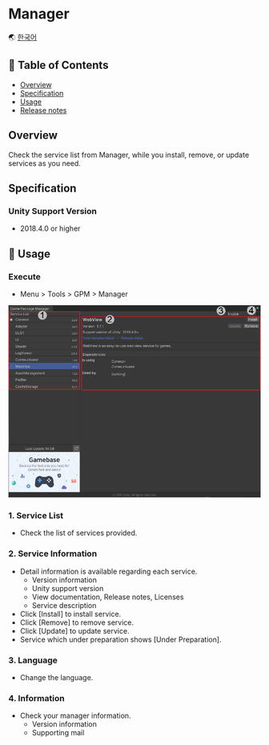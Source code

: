 # Manager

🌏 [한국어](README.md)

## 🚩 Table of Contents

* [Overview](#overview)
* [Specification](#specification)
* [Usage](#-usage)
* [Release notes](./ReleaseNotes.en.md)

## Overview

Check the service list from Manager, while you install, remove, or update services as you need.


## Specification

### Unity Support Version

* 2018.4.0 or higher

## 🔨 Usage

### Execute

* Menu > Tools > GPM > Manager

![Manager](./images/gpm_manager_002.png)

### 1. Service List

* Check the list of services provided.

### 2. Service Information

* Detail information is available regarding each service. 
    * Version information
    * Unity support version
    * View documentation, Release notes, Licenses
    * Service description
* Click [Install] to install service.
* Click [Remove] to remove service.
* Click [Update] to update service.
* Service which under preparation shows [Under Preparation].

### 3. Language

* Change the language. 

### 4. Information

* Check your manager information.  
    * Version information
    * Supporting mail